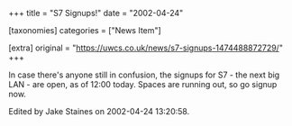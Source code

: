 +++
title = "S7 Signups!"
date = "2002-04-24"

[taxonomies]
categories = ["News Item"]

[extra]
original = "https://uwcs.co.uk/news/s7-signups-1474488872729/"
+++

In case there's anyone still in confusion, the signups for S7 - the next big LAN - are open, as of 12:00 today. Spaces are running out, so go signup now.

Edited by Jake Staines on 2002-04-24 13:20:58.

